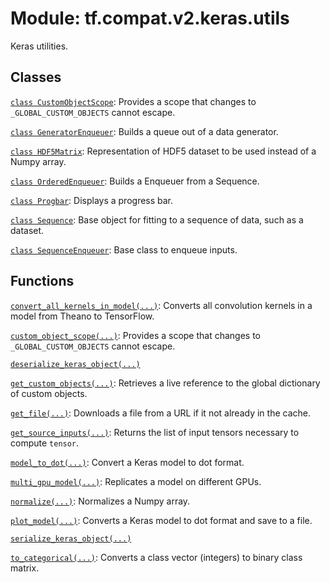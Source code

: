 <div itemscope itemtype="http://developers.google.com/ReferenceObject">
<meta itemprop="name" content="tf.compat.v2.keras.utils" />
<meta itemprop="path" content="Stable" />
</div>

# Module: tf.compat.v2.keras.utils

Keras utilities.

<!-- Placeholder for "Used in" -->


## Classes

[`class CustomObjectScope`](../../../../tf/keras/utils/CustomObjectScope.md): Provides a scope that changes to `_GLOBAL_CUSTOM_OBJECTS` cannot escape.

[`class GeneratorEnqueuer`](../../../../tf/keras/utils/GeneratorEnqueuer.md): Builds a queue out of a data generator.

[`class HDF5Matrix`](../../../../tf/keras/utils/HDF5Matrix.md): Representation of HDF5 dataset to be used instead of a Numpy array.

[`class OrderedEnqueuer`](../../../../tf/keras/utils/OrderedEnqueuer.md): Builds a Enqueuer from a Sequence.

[`class Progbar`](../../../../tf/keras/utils/Progbar.md): Displays a progress bar.

[`class Sequence`](../../../../tf/keras/utils/Sequence.md): Base object for fitting to a sequence of data, such as a dataset.

[`class SequenceEnqueuer`](../../../../tf/keras/utils/SequenceEnqueuer.md): Base class to enqueue inputs.

## Functions

[`convert_all_kernels_in_model(...)`](../../../../tf/keras/utils/convert_all_kernels_in_model.md): Converts all convolution kernels in a model from Theano to TensorFlow.

[`custom_object_scope(...)`](../../../../tf/keras/utils/custom_object_scope.md): Provides a scope that changes to `_GLOBAL_CUSTOM_OBJECTS` cannot escape.

[`deserialize_keras_object(...)`](../../../../tf/keras/utils/deserialize_keras_object.md)

[`get_custom_objects(...)`](../../../../tf/keras/utils/get_custom_objects.md): Retrieves a live reference to the global dictionary of custom objects.

[`get_file(...)`](../../../../tf/keras/utils/get_file.md): Downloads a file from a URL if it not already in the cache.

[`get_source_inputs(...)`](../../../../tf/keras/utils/get_source_inputs.md): Returns the list of input tensors necessary to compute `tensor`.

[`model_to_dot(...)`](../../../../tf/keras/utils/model_to_dot.md): Convert a Keras model to dot format.

[`multi_gpu_model(...)`](../../../../tf/keras/utils/multi_gpu_model.md): Replicates a model on different GPUs.

[`normalize(...)`](../../../../tf/keras/utils/normalize.md): Normalizes a Numpy array.

[`plot_model(...)`](../../../../tf/keras/utils/plot_model.md): Converts a Keras model to dot format and save to a file.

[`serialize_keras_object(...)`](../../../../tf/keras/utils/serialize_keras_object.md)

[`to_categorical(...)`](../../../../tf/keras/utils/to_categorical.md): Converts a class vector (integers) to binary class matrix.

